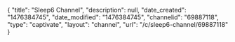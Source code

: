 {
    "title": "Sleep6 Channel",
    "description": null,
    "date_created": "1476384745",
    "date_modified": "1476384745",
    "channelid": "69887118",
    "type": "captivate",
    "layout": "channel",
    "url": "\/c\/sleep6-channel\/69887118"
}